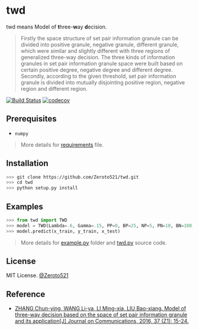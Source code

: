 # twd

twd means Model of **t**hree-**w**ay **d**ecision.

> Firstly the space structure of set pair information granule can be divided into positive granule, negative granule, different granule, which were similar and slightly different with three regions of generalized three-way decision. The three kinds of information granules in set pair information granule space were built based on certain positive degree, negative degree and different degree. Secondly, according to the given threshold, set pair information granule is divided into mutually disjointing positive region, negative region and different region.

[![Build Status](https://travis-ci.org/Zeroto521/twd.svg?branch=master)](https://travis-ci.org/Zeroto521/twd) [![codecov](https://codecov.io/gh/Zeroto521/twd/branch/master/graph/badge.svg)](https://codecov.io/gh/Zeroto521/twd)

## Prerequisites

-   `numpy`

> More details for [requirements](requirements.txt) file.

## Installation

```bash
>>> git clone https://github.com/Zeroto521/twd.git
>>> cd twd
>>> python setup.py install
```

## Examples

```python
>>> from twd import TWD
>>> model = TWD(Lambda=.6, Gamma=.15, PP=0, BP=25, NP=5, PN=10, BN=100, NN=0)
>>> model.predict(x_train, y_train, x_test)
```

> More details for [example.py](example.py) folder and [twd.py](twd.py) source code.

## License

MIT License. [@Zeroto521](https://github.com/Zeroto521)

## Reference

-   [ZHANG Chun-ying, WANG Li-ya, LI Ming-xia, LIU Bao-xiang. Model of three-way decision based on the space of set pair information granule and its application[J] Journal on Communications, 2016, 37 (Z1): 15-24.](http://www.infocomm-journal.com/txxb/CN/abstract/abstract158290.shtml)
